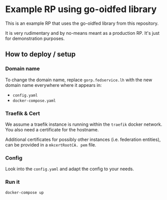 # Example RP using go-oidfed library
This is an example RP that uses the go-oidfed library from this repository.

It is very rudimentary and by no-means meant as a production RP. It's just for demonstration purposes.

## How to deploy / setup

### Domain name

To change the domain name, replace `gorp.fedservice.lh` with the new domain name everywhere where it appears in:
- `config.yaml`
- `docker-compose.yaml`

### Traefik & Cert
We assume a traefik instance is running within the `traefik` docker network.
You also need a certificate for the hostname.

Additional certificates for possibly other instances (i.e. federation entities), can be provided in a `mkcertRootCA.
pem` file.

### Config
Look into the `config.yaml` and adapt the config to your needs.

### Run it
```bash
docker-compose up
```